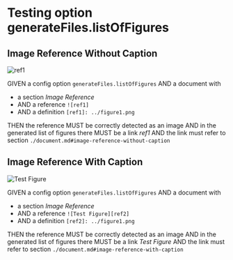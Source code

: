 # Testing option generateFiles.listOfFigures

## Image Reference Without Caption

![ref1]

GIVEN a config option `generateFiles.listOfFigures`
AND a document with

- a section *Image Reference*
- AND a reference `![ref1]`
- AND a definition `[ref1]: ../figure1.png`

THEN the reference MUST be correctly detected as an image
AND in the generated list of figures there MUST be a link *ref1*
AND the link must refer to section `./document.md#image-reference-without-caption`

[ref1]: ./figure.png

## Image Reference With Caption

![Test Figure][ref2]

GIVEN a config option `generateFiles.listOfFigures`
AND a document with

- a section *Image Reference*
- AND a reference `![Test Figure][ref2]`
- AND a definition `[ref2]: ../figure1.png`

THEN the reference MUST be correctly detected as an image
AND in the generated list of figures there MUST be a link *Test Figure*
AND the link must refer to section `./document.md#image-reference-with-caption`

[ref2]: ./figure.png
